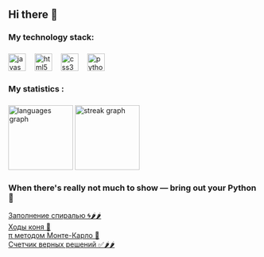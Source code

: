 ## Hi there 👋

<h3 align="left"> My technology stack:</h3>

###

<div align="left">
  <img src="https://cdn.jsdelivr.net/gh/devicons/devicon/icons/javascript/javascript-original.svg" height="35" alt="javascript logo"  />
  <img width="10" />
  <img src="https://cdn.jsdelivr.net/gh/devicons/devicon/icons/html5/html5-original.svg" height="35" alt="html5 logo"  />
  <img width="10" />
  <img src="https://cdn.jsdelivr.net/gh/devicons/devicon/icons/css3/css3-original.svg" height="35" alt="css3 logo"  />
  <img width="10" />
  <!--<img src="https://cdn.jsdelivr.net/gh/devicons/devicon/icons/react/react-original.svg" height="40" alt="react logo"  />
  <img width="10" />-->
  <img src="https://skillicons.dev/icons?i=py" height="35" alt="python logo"  />
  <img width="10" />
</div>

###

<h3 align="left">   My statistics :</h3>

###

<div align="left">
  <img src="https://github-readme-stats.vercel.app/api/top-langs?username=nkakhidze&locale=en&hide_title=false&layout=compact&card_width=320&langs_count=5&theme=dracula&hide_border=false&order=2" height="130" alt="languages graph"  />
  <img src="https://streak-stats.demolab.com?user=nkakhidze&locale=en&mode=daily&theme=dark&hide_border=false&border_radius=5&order=3" height="130" alt="streak graph"  />
</div>

###
<h3 align="left">When there's really not much to show — bring out your Python 🐍</h3>
  <div><a href="https://github.com/nkakhidze/HappyPythoning/blob/main/%D0%97%D0%B0%D0%BF%D0%BE%D0%BB%D0%BD%D0%B5%D0%BD%D0%B8%D0%B5%20%D1%81%D0%BF%D0%B8%D1%80%D0%B0%D0%BB%D1%8C%D1%8E%20%F0%9F%8C%80%F0%9F%8C%B6%EF%B8%8F%F0%9F%8C%B6%EF%B8%8F.txt" target="_blank">Заполнение спиралью 🌀🌶️🌶️</a></div>
  <div><a href="https://github.com/nkakhidze/HappyPythoning/blob/main/%D0%A5%D0%BE%D0%B4%D1%8B%20%D0%BA%D0%BE%D0%BD%D1%8F%20%F0%9F%90%8E.txt" target="_blank">Ходы коня 🐎</a></div>
  <div><a href="https://github.com/nkakhidze/HappyPythoning/blob/main/%CF%80%20%D0%BC%D0%B5%D1%82%D0%BE%D0%B4%D0%BE%D0%BC%20%D0%9C%D0%BE%D0%BD%D1%82%D0%B5-%D0%9A%D0%B0%D1%80%D0%BB%D0%BE%20%F0%9F%94%80.txt" target="_blank">π методом Монте-Карло 🔀</a></div>
  <div><a href="https://github.com/nkakhidze/HappyPythoning/blob/main/%D0%A1%D1%87%D0%B5%D1%82%D1%87%D0%B8%D0%BA%20%D0%B2%D0%B5%D1%80%D0%BD%D1%8B%D1%85%20%D1%80%D0%B5%D1%88%D0%B5%D0%BD%D0%B8%D0%B9%20%E2%9C%85%F0%9F%8C%B6%EF%B8%8F%F0%9F%8C%B6%EF%B8%8F.txt" target="_blank">Счетчик верных решений ✅🌶️🌶️</a></div>
</div>
